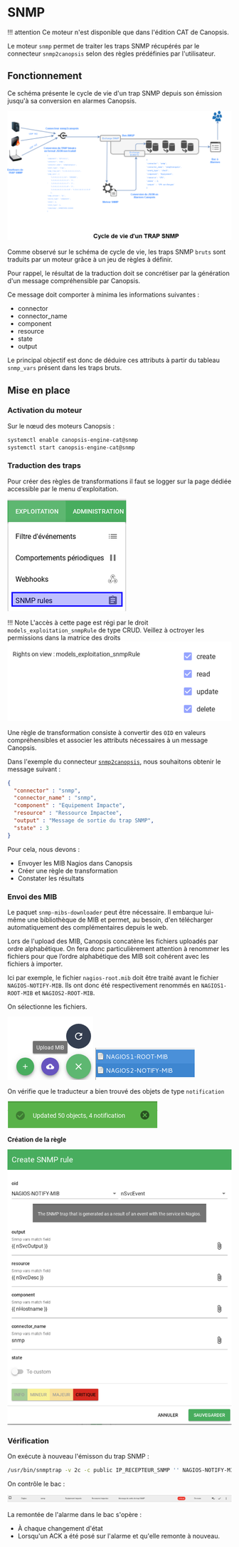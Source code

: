 # SNMP

!!! attention
    Ce moteur n'est disponible que dans l'édition CAT de Canopsis.

Le moteur `snmp` permet de traiter les traps SNMP récupérés par le connecteur `snmp2canopsis` selon des règles prédéfinies par l'utilisateur.

## Fonctionnement

Ce schéma présente le cycle de vie d'un trap SNMP depuis son émission jusqu'à sa conversion en alarmes Canopsis.

![img1](img/Cycle_vie_trap_snmp.png)

Comme observé sur le schéma de cycle de vie, les traps SNMP `bruts` sont traduits par un moteur grâce à un jeu de règles à définir.

Pour rappel, le résultat de la traduction doit se concrétiser par la génération d'un message compréhensible par Canopsis.

Ce message doit comporter à minima les informations suivantes :

*  connector
*  connector\_name
*  component
*  resource
*  state
*  output

Le principal objectif est donc de déduire ces attributs à partir du tableau `snmp_vars` présent dans les traps bruts.

## Mise en place

### Activation du moteur

Sur le nœud des moteurs Canopsis :

```sh
systemctl enable canopsis-engine-cat@snmp
systemctl start canopsis-engine-cat@snmp
```

### Traduction des traps

Pour créer des règles de transformations il faut se logger sur la page dédiée accessible par le menu d'exploitation.  

![Menu exploitation](img/menu_exploitation_snmprules.png)

!!! Note
    L'accès à cette page est régi par le droit `models_exploitation_snmpRule` de type CRUD.
    Veillez à octroyer les permissions dans la matrice des droits ![Droit SNMPRULE](img/droit_snmprule.png)
    

Une règle de transformation consiste à convertir des `OID` en valeurs compréhensibles et associer les attributs nécessaires à un message Canopsis.

Dans l'exemple du connecteur [`snmp2canopsis`](../../guide-connecteurs/Infrastructure/SNMPtrap.md), nous souhaitons obtenir le message suivant :

```json
{
  "connector" : "snmp",
  "connector_name" : "snmp",
  "component" : "Equipement Impacte",
  "resource" : "Ressource Impactee",
  "output" : "Message de sortie du trap SNMP",
  "state" : 3
}
```

Pour cela, nous devons :

*  Envoyer les MIB Nagios dans Canopsis
*  Créer une règle de transformation
*  Constater les résultats

### Envoi des MIB

Le paquet `snmp-mibs-downloader` peut être nécessaire. Il embarque lui-même une bibliothèque de MIB et permet, au besoin, d'en télécharger automatiquement des complémentaires depuis le web.

Lors de l'upload des MIB, Canopsis concatène les fichiers uploadés par ordre
alphabétique. On fera donc particulièrement attention à renommer les fichiers
pour que l’ordre alphabétique des MIB soit cohérent avec les fichiers à importer.

Ici par exemple, le fichier `nagios-root.mib` doit être traité avant le fichier `NAGIOS-NOTIFY-MIB`. Ils ont donc été respectivement renommés en `NAGIOS1-ROOT-MIB` et `NAGIOS2-ROOT-MIB`.

On sélectionne les fichiers.

![img2](img/scenario_e1.png) ![img3](img/scenario_e2.png)

On vérifie que le traducteur a bien trouvé des objets de type `notification`

![img4](img/scenario_e3.png)

**Création de la règle**

![img5](img/scenario_e4.png)

### Vérification

On exécute à nouveau l'émisson du trap SNMP :

```sh
/usr/bin/snmptrap -v 2c -c public IP_RECEPTEUR_SNMP '' NAGIOS-NOTIFY-MIB::nSvcEvent nSvcHostname s "Equipement Impacte" nSvcDesc s "Ressource Impactee" nSvcStateID i 3 nSvcOutput s "Message de sortie du trap SNMP"  
```

On contrôle le bac :

![img6](img/scenario_e5.png)

La remontée de l'alarme dans le bac s'opère :

- À chaque changement d'état
- Lorsqu'un ACK a été posé sur l'alarme et qu'elle remonte à nouveau.

